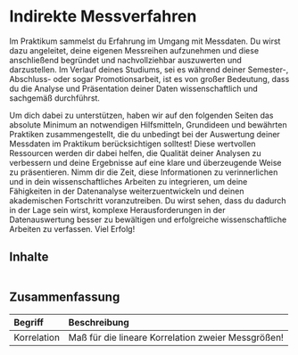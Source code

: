 # Indirekte Messverfahren


Im Praktikum sammelst du Erfahrung im Umgang mit Messdaten. Du wirst dazu angeleitet, deine eigenen Messreihen aufzunehmen und diese anschließend begründet und nachvollziehbar auszuwerten und darzustellen. Im Verlauf deines Studiums, sei es während deiner Semester-, Abschluss- oder sogar Promotionsarbeit, ist es von großer Bedeutung, dass du die Analyse und Präsentation deiner Daten wissenschaftlich und sachgemäß durchführst.

Um dich dabei zu unterstützen, haben wir auf den folgenden Seiten das absolute Minimum an notwendigen Hilfsmitteln, Grundideen und bewährten Praktiken zusammengestellt, die du unbedingt bei der Auswertung deiner Messdaten im Praktikum berücksichtigen solltest! Diese wertvollen Ressourcen werden dir dabei helfen, die Qualität deiner Analysen zu verbessern und deine Ergebnisse auf eine klare und überzeugende Weise zu präsentieren. Nimm dir die Zeit, diese Informationen zu verinnerlichen und in dein wissenschaftliches Arbeiten zu integrieren, um deine Fähigkeiten in der Datenanalyse weiterzuentwickeln und deinen akademischen Fortschritt voranzutreiben. Du wirst sehen, dass du dadurch in der Lage sein wirst, komplexe Herausforderungen in der Datenauswertung besser zu bewältigen und erfolgreiche wissenschaftliche Arbeiten zu verfassen. Viel Erfolg!

## Inhalte
```{tableofcontents}
```

## Zusammenfassung

| Begriff | Beschreibung |
|:--------------------|:----------------------------------------|
|Korrelation|Maß für die lineare Korrelation zweier Messgrößen!|

